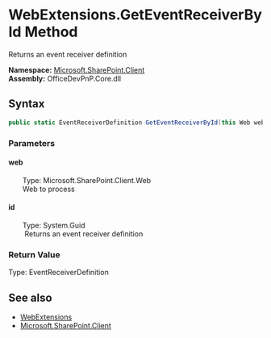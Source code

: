 # WebExtensions.GetEventReceiverById Method  
 Returns an event receiver definition   

**Namespace:** [Microsoft.SharePoint.Client](Microsoft.SharePoint.Client.md)  
**Assembly:** OfficeDevPnP.Core.dll  
## Syntax
```C#
public static EventReceiverDefinition GetEventReceiverById(this Web web, Guid id)
```
### Parameters
#### web  
&emsp;&emsp;Type: Microsoft.SharePoint.Client.Web  
&emsp;&emsp;Web to process  

  

#### id  
&emsp;&emsp;Type: System.Guid  
&emsp;&emsp; Returns an event receiver definition   

  

### Return Value
Type: EventReceiverDefinition  
  


## See also
- [WebExtensions](Microsoft.SharePoint.Client.WebExtensions.md) 
- [Microsoft.SharePoint.Client](Microsoft.SharePoint.Client.md) 
